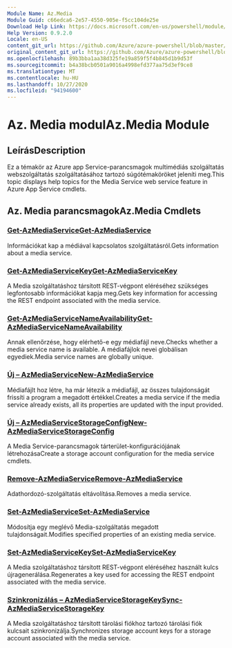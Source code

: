 ```yaml
---
Module Name: Az.Media
Module Guid: c66edca6-2e57-4550-905e-f5cc104de25e
Download Help Link: https://docs.microsoft.com/en-us/powershell/module/az.media
Help Version: 0.9.2.0
Locale: en-US
content_git_url: https://github.com/Azure/azure-powershell/blob/master/src/Media/Media/help/Az.Media.md
original_content_git_url: https://github.com/Azure/azure-powershell/blob/master/src/Media/Media/help/Az.Media.md
ms.openlocfilehash: 89b3bba1aa38d325fe19a859f5f4b845d1b9d53f
ms.sourcegitcommit: b4a38bcb0501a9016a4998efd377aa75d3ef9ce8
ms.translationtype: MT
ms.contentlocale: hu-HU
ms.lasthandoff: 10/27/2020
ms.locfileid: "94194600"
---
```

# <span data-ttu-id="a4605-101">Az. Media modul</span><span class="sxs-lookup"><span data-stu-id="a4605-101">Az.Media Module</span></span>
## <span data-ttu-id="a4605-102">Leírás</span><span class="sxs-lookup"><span data-stu-id="a4605-102">Description</span></span>
<span data-ttu-id="a4605-103">Ez a témakör az Azure app Service-parancsmagok multimédiás szolgáltatás webszolgáltatás szolgáltatásához tartozó súgótémaköröket jeleníti meg.</span><span class="sxs-lookup"><span data-stu-id="a4605-103">This topic displays help topics for the Media Service web service feature in Azure App Service cmdlets.</span></span>

## <span data-ttu-id="a4605-104">Az. Media parancsmagok</span><span class="sxs-lookup"><span data-stu-id="a4605-104">Az.Media Cmdlets</span></span>
### [<span data-ttu-id="a4605-105">Get-AzMediaService</span><span class="sxs-lookup"><span data-stu-id="a4605-105">Get-AzMediaService</span></span>](Get-AzMediaService.md)
<span data-ttu-id="a4605-106">Információkat kap a médiával kapcsolatos szolgáltatásról.</span><span class="sxs-lookup"><span data-stu-id="a4605-106">Gets information about a media service.</span></span>

### [<span data-ttu-id="a4605-107">Get-AzMediaServiceKey</span><span class="sxs-lookup"><span data-stu-id="a4605-107">Get-AzMediaServiceKey</span></span>](Get-AzMediaServiceKey.md)
<span data-ttu-id="a4605-108">A Media szolgáltatáshoz társított REST-végpont eléréséhez szükséges legfontosabb információkat kapja meg.</span><span class="sxs-lookup"><span data-stu-id="a4605-108">Gets key information for accessing the REST endpoint associated with the media service.</span></span>

### [<span data-ttu-id="a4605-109">Get-AzMediaServiceNameAvailability</span><span class="sxs-lookup"><span data-stu-id="a4605-109">Get-AzMediaServiceNameAvailability</span></span>](Get-AzMediaServiceNameAvailability.md)
<span data-ttu-id="a4605-110">Annak ellenőrzése, hogy elérhető-e egy médiafájl neve.</span><span class="sxs-lookup"><span data-stu-id="a4605-110">Checks whether a media service name is available.</span></span>
<span data-ttu-id="a4605-111">A médiafájlok nevei globálisan egyediek.</span><span class="sxs-lookup"><span data-stu-id="a4605-111">Media service names are globally unique.</span></span>

### [<span data-ttu-id="a4605-112">Új – AzMediaService</span><span class="sxs-lookup"><span data-stu-id="a4605-112">New-AzMediaService</span></span>](New-AzMediaService.md)
<span data-ttu-id="a4605-113">Médiafájlt hoz létre, ha már létezik a médiafájl, az összes tulajdonságát frissíti a program a megadott értékkel.</span><span class="sxs-lookup"><span data-stu-id="a4605-113">Creates a media service if the media service already exists, all its properties are updated with the input provided.</span></span>

### [<span data-ttu-id="a4605-114">Új – AzMediaServiceStorageConfig</span><span class="sxs-lookup"><span data-stu-id="a4605-114">New-AzMediaServiceStorageConfig</span></span>](New-AzMediaServiceStorageConfig.md)
<span data-ttu-id="a4605-115">A Media Service-parancsmagok tárterület-konfigurációjának létrehozása</span><span class="sxs-lookup"><span data-stu-id="a4605-115">Create a storage account configuration for the media service cmdlets.</span></span>

### [<span data-ttu-id="a4605-116">Remove-AzMediaService</span><span class="sxs-lookup"><span data-stu-id="a4605-116">Remove-AzMediaService</span></span>](Remove-AzMediaService.md)
<span data-ttu-id="a4605-117">Adathordozó-szolgáltatás eltávolítása.</span><span class="sxs-lookup"><span data-stu-id="a4605-117">Removes a media service.</span></span>

### [<span data-ttu-id="a4605-118">Set-AzMediaService</span><span class="sxs-lookup"><span data-stu-id="a4605-118">Set-AzMediaService</span></span>](Set-AzMediaService.md)
<span data-ttu-id="a4605-119">Módosítja egy meglévő Media-szolgáltatás megadott tulajdonságait.</span><span class="sxs-lookup"><span data-stu-id="a4605-119">Modifies specified properties of an existing media service.</span></span>

### [<span data-ttu-id="a4605-120">Set-AzMediaServiceKey</span><span class="sxs-lookup"><span data-stu-id="a4605-120">Set-AzMediaServiceKey</span></span>](Set-AzMediaServiceKey.md)
<span data-ttu-id="a4605-121">A Media szolgáltatáshoz társított REST-végpont eléréséhez használt kulcs újragenerálása.</span><span class="sxs-lookup"><span data-stu-id="a4605-121">Regenerates a key used for accessing the REST endpoint associated with the media service.</span></span>

### [<span data-ttu-id="a4605-122">Szinkronizálás – AzMediaServiceStorageKey</span><span class="sxs-lookup"><span data-stu-id="a4605-122">Sync-AzMediaServiceStorageKey</span></span>](Sync-AzMediaServiceStorageKey.md)
<span data-ttu-id="a4605-123">A Media szolgáltatáshoz társított tárolási fiókhoz tartozó tárolási fiók kulcsait szinkronizálja.</span><span class="sxs-lookup"><span data-stu-id="a4605-123">Synchronizes storage account keys for a storage account associated with the media service.</span></span>

